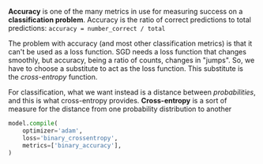 

**Accuracy** is one of the many metrics in use for measuring success on a **classification problem**. Accuracy is the ratio of correct predictions to total predictions: `accuracy = number_correct / total`

The problem with accuracy (and most other classification metrics) is that it can't be used as a loss function. SGD needs a loss function that changes smoothly, but accuracy, being a ratio of counts, changes in "jumps". So, we have to choose a substitute to act as the loss function. This substitute is the _cross-entropy_ function.

For classification, what we want instead is a distance between _probabilities_, and this is what cross-entropy provides. **Cross-entropy** is a sort of measure for the distance from one probability distribution to another

```python
model.compile(
    optimizer='adam',
    loss='binary_crossentropy',
    metrics=['binary_accuracy'],
)
```